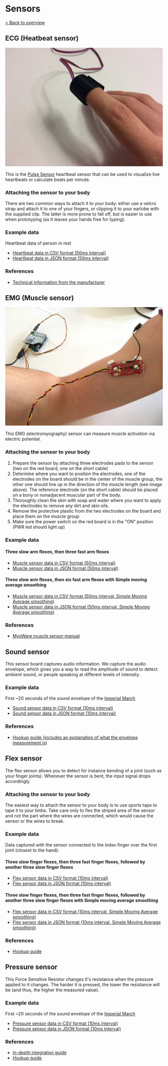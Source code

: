 # Sensors
[< Back to overview](README.md)

## ECG (Heatbeat sensor)

![ECG Sensor (Heartbeat sensor)](images/sensor_ecg.jpg)

This is the [Pulse Sensor](https://pulsesensor.com) heartbeat sensor that can be used to visualize live heartbeats or calculate beats per minute.

### Attaching the sensor to your body

There are two common ways to attach it to your body: either use a velcro strap and attach it to one of your fingers, or clipping it to your earlobe with the  supplied clip. The latter is more prone to fall off, but is easier to use when prototyping (as it leaves your hands free for typing).

### Example data

Heartbeat data of person in rest

* [Heartbeat data in CSV format (50ms interval)](https://github.com/sensorlab030/workshop/blob/master/example-data/heartbeat-50ms.csv)
* [Heartbeat data in JSON format (50ms interval)](https://github.com/sensorlab030/workshop/blob/master/example-data/heartbeat-50ms.json)

### References

* [Technical information from the manufacturer](https://pulsesensor.com/pages/pulse-sensor-amped-arduino-v1dot1)

## EMG (Muscle sensor)

![EMG Sensor (Muscle sensor)](images/sensor_emg.jpg)

This EMG (electromyography) sensor can measure muscle activation via electric potential.

### Attaching the sensor to your body

1. Prepare the sensor by attaching three electrodes pads to the sensor (two on the red board, one on the short cable)
2. Determine where you want to position the electrodes, one of the electrodes on the board should be in the center of the muscle group, the other one should line up in the direction of the muscle length (see image above). The reference electrode (on the short cable) should be placed on a bony or nonadjacent muscular part of the body.
3. Thoroughly clean the skin with soap and water where you want to apply the electrodes to remove any dirt and skin oils.
4. Remove the protective plastic from the two electrodes on the board and place them on the muscle group
5. Make sure the power switch on the red board is in the "ON" position (PWR led should light up)

### Example data

#### Three slow arm flexes, then three fast arm flexes

* [Muscle sensor data in CSV format (50ms interval)](https://github.com/sensorlab030/workshop/blob/master/example-data/muscle-50ms.csv)
* [Muscle sensor data in JSON format (50ms interval)](https://github.com/sensorlab030/workshop/blob/master/example-data/muscle-50ms.json)

#### Three slow arm flexes, then six fast arm flexes with Simple moving average smoothing

* [Muscle sensor data in CSV format (50ms interval, Simple Moving Average smoothing)](https://github.com/sensorlab030/workshop/blob/master/example-data/muscle-50m-sma.csv)
* [Muscle sensor data in JSON format (50ms interval, Simple Moving Average smoothing)](https://github.com/sensorlab030/workshop/blob/master/example-data/muscle-50ms-sma.json)

### References

* [MyoWare muscle sensor manual](https://github.com/AdvancerTechnologies/MyoWare_MuscleSensor/raw/master/Documents/AT-04-001.pdf)

## Sound sensor

This sensor board captures audio information. We capture the audio envelope, which gives you a way to read the amplitude of sound to detect ambient sound, or people speaking at different levels of intensity.

### Example data

First ~20 seconds of the sound envelope of the [Imperial March](https://www.youtube.com/watch?v=-bzWSJG93P8)

* [Sound sensor data in CSV format (10ms interval)](https://github.com/sensorlab030/workshop/blob/master/example-data/sound-10ms.csv)
* [Sound sensor data in JSON format (10ms interval)](https://github.com/sensorlab030/workshop/blob/master/example-data/sound-10ms.json)

### References

* [Hookup guide (includes an explanation of what the envelope measurement is)](https://learn.sparkfun.com/tutorials/sound-detector-hookup-guide)

## Flex sensor

The flex sensor allows you to detect for instance bending of a joint (such as your finger joints). Whenever the sensor is bent, the input signal drops accordingly.

### Attaching the sensor to your body

The easiest way to attach the sensor to your body is to use sports tape to tape it to your limbs. Take care only to flex the striped area of the sensor and not the part where the wires are connected, which would cause the sensor or the wires to break.

### Example data

Data captured with the sensor connected to the index finger over the first joint (closest to the hand):

#### Three slow finger flexes, then three fast finger flexes, followed by another three slow finger flexes

* [Flex sensor data in CSV format (10ms interval)](https://github.com/sensorlab030/workshop/blob/master/example-data/flex-10ms.csv)
* [Flex sensor data in JSON format (10ms interval)](https://github.com/sensorlab030/workshop/blob/master/example-data/flex-10ms.json)

#### Three slow finger flexes, then three fast finger flexes, followed by another three slow finger flexes with Simple moving average smoothing

* [Flex sensor data in CSV format (10ms interval, Simple Moving Average smoothing)](https://github.com/sensorlab030/workshop/blob/master/example-data/flex-10m-sma.csv)
* [Flex sensor data in JSON format (10ms interval, Simple Moving Average smoothing)](https://github.com/sensorlab030/workshop/blob/master/example-data/flex-10ms-sma.json)

### References

* [Hookup guide](https://learn.sparkfun.com/tutorials/flex-sensor-hookup-guide)

## Pressure sensor

This Force Sensitive Resistor changes it's resistance when the pressure applied to it changes. The harder it is pressed, the lower the resistance will be (and thus, the higher the measured value).

### Example data

First ~20 seconds of the sound envelope of the [Imperial March](https://www.youtube.com/watch?v=-bzWSJG93P8)

* [Pressure sensor data in CSV format (10ms interval)](https://github.com/sensorlab030/workshop/blob/master/example-data/pressure-10ms.csv)
* [Pressure sensor data in JSON format (10ms interval)](https://github.com/sensorlab030/workshop/blob/master/example-data/pressure-10ms.json)

### References

* [In-depth integration guide](https://www.sparkfun.com/datasheets/Sensors/Pressure/fsrguide.pdf)
* [Hookup guide](https://learn.sparkfun.com/tutorials/force-sensitive-resistor-hookup-guide)


